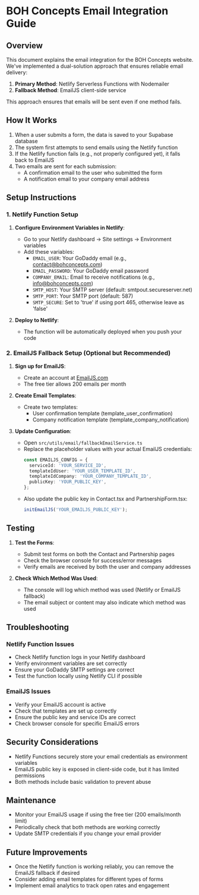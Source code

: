 # BOH Concepts Email Integration Guide

## Overview

This document explains the email integration for the BOH Concepts website. We've implemented a dual-solution approach that ensures reliable email delivery:

1. **Primary Method**: Netlify Serverless Functions with Nodemailer
2. **Fallback Method**: EmailJS client-side service

This approach ensures that emails will be sent even if one method fails.

## How It Works

1. When a user submits a form, the data is saved to your Supabase database
2. The system first attempts to send emails using the Netlify function
3. If the Netlify function fails (e.g., not properly configured yet), it falls back to EmailJS
4. Two emails are sent for each submission:
   - A confirmation email to the user who submitted the form
   - A notification email to your company email address

## Setup Instructions

### 1. Netlify Function Setup

1. **Configure Environment Variables in Netlify**:
   - Go to your Netlify dashboard → Site settings → Environment variables
   - Add these variables:
     - `EMAIL_USER`: Your GoDaddy email (e.g., contact@bohconcepts.com)
     - `EMAIL_PASSWORD`: Your GoDaddy email password
     - `COMPANY_EMAIL`: Email to receive notifications (e.g., info@bohconcepts.com)
     - `SMTP_HOST`: Your SMTP server (default: smtpout.secureserver.net)
     - `SMTP_PORT`: Your SMTP port (default: 587)
     - `SMTP_SECURE`: Set to 'true' if using port 465, otherwise leave as 'false'

2. **Deploy to Netlify**:
   - The function will be automatically deployed when you push your code

### 2. EmailJS Fallback Setup (Optional but Recommended)

1. **Sign up for EmailJS**:
   - Create an account at [EmailJS.com](https://www.emailjs.com/)
   - The free tier allows 200 emails per month

2. **Create Email Templates**:
   - Create two templates:
     - User confirmation template (template_user_confirmation)
     - Company notification template (template_company_notification)

3. **Update Configuration**:
   - Open `src/utils/email/fallbackEmailService.ts`
   - Replace the placeholder values with your actual EmailJS credentials:
     ```typescript
     const EMAILJS_CONFIG = {
       serviceId: 'YOUR_SERVICE_ID',
       templateIdUser: 'YOUR_USER_TEMPLATE_ID',
       templateIdCompany: 'YOUR_COMPANY_TEMPLATE_ID',
       publicKey: 'YOUR_PUBLIC_KEY',
     };
     ```
   - Also update the public key in Contact.tsx and PartnershipForm.tsx:
     ```typescript
     initEmailJS('YOUR_EMAILJS_PUBLIC_KEY');
     ```

## Testing

1. **Test the Forms**:
   - Submit test forms on both the Contact and Partnership pages
   - Check the browser console for success/error messages
   - Verify emails are received by both the user and company addresses

2. **Check Which Method Was Used**:
   - The console will log which method was used (Netlify or EmailJS fallback)
   - The email subject or content may also indicate which method was used

## Troubleshooting

### Netlify Function Issues

- Check Netlify function logs in your Netlify dashboard
- Verify environment variables are set correctly
- Ensure your GoDaddy SMTP settings are correct
- Test the function locally using Netlify CLI if possible

### EmailJS Issues

- Verify your EmailJS account is active
- Check that templates are set up correctly
- Ensure the public key and service IDs are correct
- Check browser console for specific EmailJS errors

## Security Considerations

- Netlify Functions securely store your email credentials as environment variables
- EmailJS public key is exposed in client-side code, but it has limited permissions
- Both methods include basic validation to prevent abuse

## Maintenance

- Monitor your EmailJS usage if using the free tier (200 emails/month limit)
- Periodically check that both methods are working correctly
- Update SMTP credentials if you change your email provider

## Future Improvements

- Once the Netlify function is working reliably, you can remove the EmailJS fallback if desired
- Consider adding email templates for different types of forms
- Implement email analytics to track open rates and engagement
